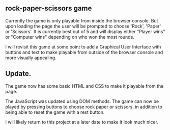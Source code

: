 ## rock-paper-scissors game

Currently the game is only playable from inside the browser console. But upon loading the page the user will be prompted to choose 'Rock', 'Paper' or 'Scissors'. It is currently best out of 5 and will display either "Player wins" or "Computer wins" depending on who won the most rounds.

I will revisit this game at some point to add a Graphical User Interface with buttons and text to make playable from outside of the browser console and more visually appealing.

## Update.

The game now has some basic HTML and CSS to make it playable from the page.

The JavaScript was updated using DOM methods.
The game can now be played by pressing buttons to choose rock paper or scissors, in addition to being able to reset the game with a rest button.

I will likely return to this project at a later date to make it look much nicer.